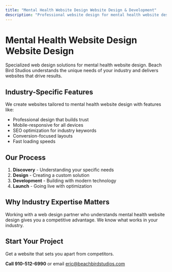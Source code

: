 ```yaml
---
title: "Mental Health Website Design Website Design & Development"
description: "Professional website design for mental health website design. Custom solutions tailored to your industry needs."
---
```


# Mental Health Website Design Website Design

Specialized web design solutions for mental health website design. Beach Bird Studios understands the unique needs of your industry and delivers websites that drive results.

## Industry-Specific Features

We create websites tailored to mental health website design with features like:

- Professional design that builds trust
- Mobile-responsive for all devices
- SEO optimization for industry keywords
- Conversion-focused layouts
- Fast loading speeds

## Our Process

1. **Discovery** - Understanding your specific needs
2. **Design** - Creating a custom solution
3. **Development** - Building with modern technology
4. **Launch** - Going live with optimization

## Why Industry Expertise Matters

Working with a web design partner who understands mental health website design gives you a competitive advantage. We know what works in your industry.

## Start Your Project

Get a website that sets you apart from competitors.

**Call 910-512-6990** or email eric@beachbirdstudios.com